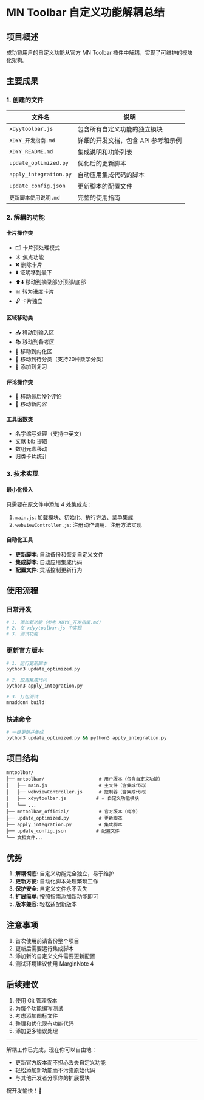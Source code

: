 # MN Toolbar 自定义功能解耦总结

## 项目概述

成功将用户的自定义功能从官方 MN Toolbar 插件中解耦，实现了可维护的模块化架构。

## 主要成果

### 1. 创建的文件

| 文件名 | 说明 |
|--------|------|
| `xdyytoolbar.js` | 包含所有自定义功能的独立模块 |
| `XDYY_开发指南.md` | 详细的开发文档，包含 API 参考和示例 |
| `XDYY_README.md` | 集成说明和功能列表 |
| `update_optimized.py` | 优化后的更新脚本 |
| `apply_integration.py` | 自动应用集成代码的脚本 |
| `update_config.json` | 更新脚本的配置文件 |
| `更新脚本使用说明.md` | 完整的使用指南 |

### 2. 解耦的功能

#### 卡片操作类
- 🗂️ 卡片预处理模式
- ☀️ 焦点功能
- ❌ 删除卡片
- ⬇️ 证明移到最下
- ⬆️⬇️ 移动到摘录部分顶部/底部
- 📊 转为进度卡片
- 🔓 卡片独立

#### 区域移动类
- 📥 移动到输入区
- 📚 移动到备考区
- 🧠 移动到内化区
- 📁 移动到待分类（支持20种数学分类）
- 🔄 添加到复习

#### 评论操作类
- 💬 移动最后N个评论
- 📝 移动新内容

#### 工具函数类
- 名字缩写处理（支持中英文）
- 文献 bib 提取
- 数组元素移动
- 归类卡片统计

### 3. 技术实现

#### 最小化侵入
只需要在原文件中添加 4 处集成点：
1. `main.js`: 加载模块、初始化、执行方法、菜单集成
2. `webviewController.js`: 注册动作调用、注册方法实现

#### 自动化工具
- **更新脚本**: 自动备份和恢复自定义文件
- **集成脚本**: 自动应用集成代码
- **配置文件**: 灵活控制更新行为

## 使用流程

### 日常开发
```bash
# 1. 添加新功能（参考 XDYY_开发指南.md）
# 2. 在 xdyytoolbar.js 中实现
# 3. 测试功能
```

### 更新官方版本
```bash
# 1. 运行更新脚本
python3 update_optimized.py

# 2. 应用集成代码
python3 apply_integration.py

# 3. 打包测试
mnaddon4 build
```

### 快速命令
```bash
# 一键更新并集成
python3 update_optimized.py && python3 apply_integration.py
```

## 项目结构

```
mntoolbar/
├── mntoolbar/                    # 用户版本（包含自定义功能）
│   ├── main.js                   # 主文件（含集成代码）
│   ├── webviewController.js      # 控制器（含集成代码）
│   ├── xdyytoolbar.js           # ⭐ 自定义功能模块
│   └── ...
├── mntoolbar_official/           # 官方版本（纯净）
├── update_optimized.py           # 更新脚本
├── apply_integration.py          # 集成脚本
├── update_config.json           # 配置文件
└── 文档文件...
```

## 优势

1. **解耦彻底**: 自定义功能完全独立，易于维护
2. **更新方便**: 自动化脚本处理繁琐工作
3. **保护安全**: 自定义文件永不丢失
4. **扩展简单**: 按照指南添加新功能即可
5. **版本兼容**: 轻松适配新版本

## 注意事项

1. 首次使用前请备份整个项目
2. 更新后需要运行集成脚本
3. 添加新的自定义文件需要更新配置
4. 测试环境建议使用 MarginNote 4

## 后续建议

1. 使用 Git 管理版本
2. 为每个功能编写测试
3. 考虑添加图标文件
4. 整理和优化现有功能代码
5. 添加更多错误处理

---

解耦工作已完成，现在你可以自由地：
- 更新官方版本而不担心丢失自定义功能
- 轻松添加新功能而不污染原始代码
- 与其他开发者分享你的扩展模块

祝开发愉快！🎉